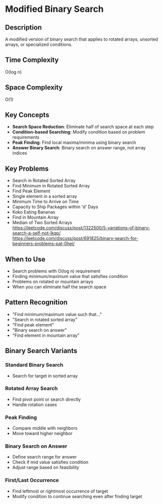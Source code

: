 # Modified Binary Search

## Description
A modified version of binary search that applies to rotated arrays, unsorted arrays, or specialized conditions.

## Time Complexity
O(log n)

## Space Complexity
O(1)

## Key Concepts
- **Search Space Reduction**: Eliminate half of search space at each step
- **Condition-based Searching**: Modify condition based on problem requirements
- **Peak Finding**: Find local maxima/minima using binary search
- **Answer Binary Search**: Binary search on answer range, not array indices

## Key Problems
- Search in Rotated Sorted Array
- Find Minimum in Rotated Sorted Array
- Find Peak Element
- Single element in a sorted array
- Minimum Time to Arrive on Time
- Capacity to Ship Packages within 'd' Days
- Koko Eating Bananas
- Find in Mountain Array
- Median of Two Sorted Arrays
https://leetcode.com/discuss/post/1322500/5-variations-of-binary-search-a-self-not-lkqp/
https://leetcode.com/discuss/post/691825/binary-search-for-beginners-problems-pat-0hei/

## When to Use
- Search problems with O(log n) requirement
- Finding minimum/maximum value that satisfies condition
- Problems on rotated or mountain arrays
- When you can eliminate half the search space

## Pattern Recognition
- "Find minimum/maximum value such that..."
- "Search in rotated sorted array"
- "Find peak element"
- "Binary search on answer"
- "Find element in mountain array"

## Binary Search Variants

### Standard Binary Search
- Search for target in sorted array

### Rotated Array Search
- Find pivot point or search directly
- Handle rotation cases

### Peak Finding
- Compare middle with neighbors
- Move toward higher neighbor

### Binary Search on Answer
- Define search range for answer
- Check if mid value satisfies condition
- Adjust range based on feasibility

### First/Last Occurrence
- Find leftmost or rightmost occurrence of target
- Modify condition to continue searching even after finding target
